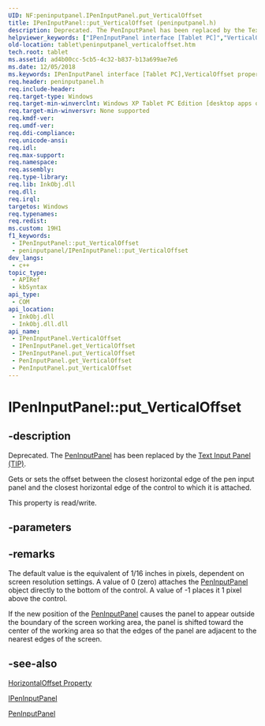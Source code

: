 ```yaml
---
UID: NF:peninputpanel.IPenInputPanel.put_VerticalOffset
title: IPenInputPanel::put_VerticalOffset (peninputpanel.h)
description: Deprecated. The PenInputPanel has been replaced by the Text Input Panel (TIP).Gets or sets the offset between the closest horizontal edge of the pen input panel and the closest horizontal edge of the control to which it is attached. (IPenInputPanel.put_VerticalOffset)
helpviewer_keywords: ["IPenInputPanel interface [Tablet PC]","VerticalOffset property","IPenInputPanel.VerticalOffset","IPenInputPanel.put_VerticalOffset","IPenInputPanel::VerticalOffset","IPenInputPanel::get_VerticalOffset","IPenInputPanel::put_VerticalOffset","PenInputPanel.get_VerticalOffset","PenInputPanel.put_VerticalOffset","VerticalOffset property [Tablet PC]","VerticalOffset property [Tablet PC]","IPenInputPanel interface","ad4b00cc-5cb5-4c32-b837-b13a699ae7e6","get_VerticalOffset","peninputpanel/IPenInputPanel::VerticalOffset","peninputpanel/IPenInputPanel::get_VerticalOffset","peninputpanel/IPenInputPanel::put_VerticalOffset","put_VerticalOffset","tablet.peninputpanel_verticaloffset"]
old-location: tablet\peninputpanel_verticaloffset.htm
tech.root: tablet
ms.assetid: ad4b00cc-5cb5-4c32-b837-b13a699ae7e6
ms.date: 12/05/2018
ms.keywords: IPenInputPanel interface [Tablet PC],VerticalOffset property, IPenInputPanel.VerticalOffset, IPenInputPanel.put_VerticalOffset, IPenInputPanel::VerticalOffset, IPenInputPanel::get_VerticalOffset, IPenInputPanel::put_VerticalOffset, PenInputPanel.get_VerticalOffset, PenInputPanel.put_VerticalOffset, VerticalOffset property [Tablet PC], VerticalOffset property [Tablet PC],IPenInputPanel interface, ad4b00cc-5cb5-4c32-b837-b13a699ae7e6, get_VerticalOffset, peninputpanel/IPenInputPanel::VerticalOffset, peninputpanel/IPenInputPanel::get_VerticalOffset, peninputpanel/IPenInputPanel::put_VerticalOffset, put_VerticalOffset, tablet.peninputpanel_verticaloffset
req.header: peninputpanel.h
req.include-header: 
req.target-type: Windows
req.target-min-winverclnt: Windows XP Tablet PC Edition [desktop apps only]
req.target-min-winversvr: None supported
req.kmdf-ver: 
req.umdf-ver: 
req.ddi-compliance: 
req.unicode-ansi: 
req.idl: 
req.max-support: 
req.namespace: 
req.assembly: 
req.type-library: 
req.lib: InkObj.dll
req.dll: 
req.irql: 
targetos: Windows
req.typenames: 
req.redist: 
ms.custom: 19H1
f1_keywords:
 - IPenInputPanel::put_VerticalOffset
 - peninputpanel/IPenInputPanel::put_VerticalOffset
dev_langs:
 - c++
topic_type:
 - APIRef
 - kbSyntax
api_type:
 - COM
api_location:
 - InkObj.dll
 - InkObj.dll.dll
api_name:
 - IPenInputPanel.VerticalOffset
 - IPenInputPanel.get_VerticalOffset
 - IPenInputPanel.put_VerticalOffset
 - PenInputPanel.get_VerticalOffset
 - PenInputPanel.put_VerticalOffset
---
```


# IPenInputPanel::put_VerticalOffset


## -description

Deprecated.  The <a href="/windows/desktop/tablet/peninputpanel-class">PenInputPanel</a> has been replaced by the <a href="/windows/desktop/tablet/text-input-panel-reference">Text Input Panel (TIP)</a>.

Gets or sets the offset between the closest horizontal edge of the pen input panel  and the closest horizontal edge of the control to which it is attached.



This property is read/write.

## -parameters

## -remarks

The default value is the equivalent of 1/16 inches in pixels, dependent on screen resolution settings. A value of 0 (zero) attaches the <a href="/windows/desktop/tablet/peninputpanel-class">PenInputPanel</a> object directly to the bottom of the control. A value of -1 places it 1 pixel above the control.

If the new position of the <a href="/windows/desktop/tablet/peninputpanel-class">PenInputPanel</a> causes the panel to appear outside the boundary of the screen working area, the panel is shifted toward the center of the working area so that the edges of the panel are adjacent to the nearest edges of the screen.

## -see-also

<a href="/windows/desktop/api/peninputpanel/nf-peninputpanel-ipeninputpanel-get_horizontaloffset">HorizontalOffset Property</a>



<a href="../peninputpanel/nn-peninputpanel-ipeninputpanel.md">IPenInputPanel</a>



<a href="/windows/desktop/tablet/peninputpanel-class">PenInputPanel</a>
